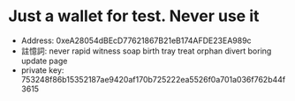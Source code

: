 # Just a wallet for test. Never use it

- Address:
    0xeA28054dBEcD77621867B21eB174AFDE23EA989c
- 註憶詞:
    never rapid witness soap birth tray treat orphan divert boring update page
- private key:
    753248f86b15352187ae9420af170b725222ea5526f0a701a036f762b44f3615
